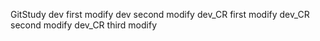 GitStudy
dev first modify
dev second modify
dev_CR first modify
dev_CR second modify
dev_CR third modify